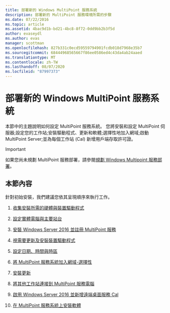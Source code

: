 ```yaml
---
title: 部署新的 Windows MultiPoint 服務系統
description: 部署新的 MultiPoint 服務環境所需的步驟
ms.date: 07/22/2016
ms.topic: article
ms.assetid: 4bac9d1b-bd21-4bc8-8f72-0dd9bb2b3f5d
author: evaseydl
ms.author: evas
manager: scottman
ms.openlocfilehash: 827b331c0ecd59559794901fcdb018d7968e35b7
ms.sourcegitcommit: 68444968565667f86ee0586ed4c43da4ab24aaed
ms.translationtype: MT
ms.contentlocale: zh-TW
ms.lasthandoff: 08/07/2020
ms.locfileid: "87997373"
---
```

# <a name="deploy-a-new-windows-multipoint-services-system"></a>部署新的 Windows MultiPoint 服務系統
本節中的主題說明如何設定 MultiPoint 服務系統。 您將安裝和設定 MultiPoint 伺服器;設定您的工作站;安裝驅動程式、更新和軟體;選擇性地加入網域;啟動 MultiPoint Server;並為每個工作站 (Cal) 新增用戶端存取許可證。

> [!IMPORTANT]
> 如果您尚未規劃 MultiPoint 服務部署，請參閱[規劃 Windows Multipoint 服務部署](Planning-a-MultiPoint-Services-Deployment.md)。

## <a name="in-this-section"></a>本節內容
針對初始安裝，我們建議您依其呈現順序來執行工作。

1.  [收集安裝所需的硬體與裝置驅動程式](./multipoint-hardware-device-drivers.md)

2.  [設定實體電腦與主要站台](Set-up-the-physical-computer-and-primary-station.md)

3.  [安裝 Windows Server 2016 並註冊 MultiPoint 服務](Install-MultiPoint-services.md)

4.  [視需要更新及安裝裝置驅動程式](Update-and-install-device-drivers-if-needed.md)

5.  [設定日期、時間與時區](./set-the-date-time.md)

6.  [將 MultiPoint 服務系統加入網域-選擇性](./join-multipoint-services-to-a-domain.md)

7.  [安裝更新](Install-updates.md)

8.  [將其他工作站連接到 MultiPoint 服務電腦](./multipoint-attach-additional-stations.md)

9. [啟用 Windows Server 2016 並新增遠端桌面服務 Cal](./manage-client-access-licenses.md)

10. [在 MultiPoint 服務系統上安裝軟體](./install-software-on-multipoint.md)